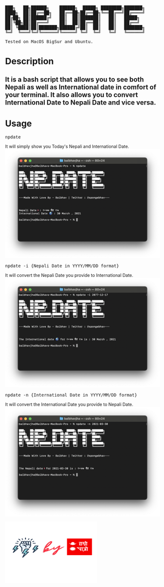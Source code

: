 <pre>
███╗   ██╗██████╗    ██████╗  █████╗ ████████╗███████╗
████╗  ██║██╔══██╗   ██╔══██╗██╔══██╗╚══██╔══╝██╔════╝
██╔██╗ ██║██████╔╝   ██║  ██║███████║   ██║   █████╗ 
██║╚██╗██║██╔═══╝    ██║  ██║██╔══██║   ██║   ██╔══╝  
██║ ╚████║██║███████╗██████╔╝██║  ██║   ██║   ███████╗
╚═╝  ╚═══╝╚═╝╚══════╝╚═════╝ ╚═╝  ╚═╝   ╚═╝   ╚══════╝
</pre>

<pre>Tested on MacOS BigSur and Ubuntu.</pre>

# Description
## It is a bash script that allows you to see both Nepali as well as International date in comfort of your terminal. It also allows you to convert International Date to Nepali Date and vice versa.

# Usage

<pre>npdate</pre>
It will simply show you Today's Nepali and International Date.
<img src="images/npdatenormal.png">
<pre>npdate -i {Nepali Date in YYYY/MM/DD format}</pre>
It will convert the Nepali Date you provide to International Date.
<img src="images/npdateneptoend.png">
<pre>npdate -n {International Date in YYYY/MM/DD format}</pre>
It will convert the International Date you provide to Nepali Date.
<img src="images/npdateengtonep.png">


<img src="images/poweredbyhamropatro.png" width=300px height=200px>

